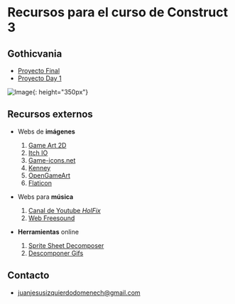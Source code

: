 # Recursos para el curso de Construct 3

## Gothicvania
  - [Proyecto Final](https://juanizquierdodomenech.github.io/agora.construct.media/base_projects/2018_2019/Gothicvania/Final/Gothicvania.c3p)
  - [Proyecto Day 1](https://juanizquierdodomenech.github.io/agora.construct.media/base_projects/2018_2019/Gothicvania/Day1/Gothicvania.c3p)

![Image](https://juanizquierdodomenech.github.io/agora.construct.media/img/2018_2019/Gothicvania/gothicvania.gif){: height="350px"}

## Recursos externos

- Webs de **imágenes**
    1. [Game Art 2D](http://www.gameart2d.com/freebies.html)
    2. [Itch IO](https://itch.io/game-assets/free)
    3. [Game-icons.net](http://game-icons.net/)
    4. [Kenney](http://kenney.nl/assets)
    5. [OpenGameArt](https://opengameart.org)
    6. [Flaticon](https://www.flaticon.com)

- Webs para **música**
    1. [Canal de Youtube _HolFix_](https://www.youtube.com/channel/UC2_gl7WoSGsg7rLvBPTqtEw)
    2. [Web Freesound](https://freesound.org/)

- **Herramientas** online
    1. [Sprite Sheet Decomposer](https://jmsliu.com/products/sprite-sheet-decomposer/)
    2. [Descomponer Gifs](https://es.bloggif.com/gif-extract)

## Contacto

- [juanjesusizquierdodomenech@gmail.com](mailto:juanjesusizquierdodomenech@gmail.com)

<!---Markdown is a lightweight and easy-to-use syntax for styling your writing. It includes conventions for

```markdown
Syntax highlighted code block

# Header 1
## Header 2
### Header 3

- Bulleted
- List

1. Numbered
2. List

**Bold** and _Italic_ and `Code` text

[Link](url) and ![Image](src)
```

For more details see [GitHub Flavored Markdown](https://guides.github.com/features/mastering-markdown/).

### Jekyll Themes

Your Pages site will use the layout and styles from the Jekyll theme you have selected in your [repository settings](https://github.com/JuanIzquierdoDomenech/-AgoraConstructMedia/settings). The name of this theme is saved in the Jekyll `_config.yml` configuration file.

### Support or Contact

Having trouble with Pages? Check out our [documentation](https://help.github.com/categories/github-pages-basics/) or [contact support](https://github.com/contact) and we’ll help you sort it out.
-->